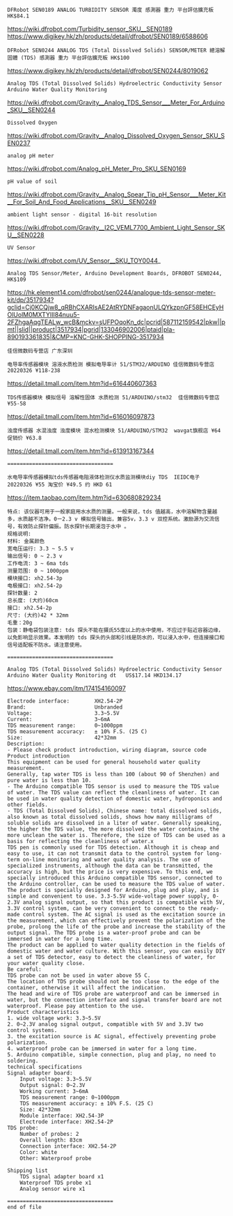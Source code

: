 ```
DFRobot SEN0189 ANALOG TURBIDITY SENSOR 濁度 感測器 重力 平台評估擴充板	HK$84.1
```
  https://wiki.dfrobot.com/Turbidity_sensor_SKU__SEN0189
  https://www.digikey.hk/zh/products/detail/dfrobot/SEN0189/6588606
```
DFRobot SEN0244 ANALOG TDS (Total Dissolved Solids) SENSOR/METER 總溶解固體 (TDS) 感測器 重力 平台評估擴充板 HK$100
```
  https://www.digikey.hk/zh/products/detail/dfrobot/SEN0244/8019062
```
Analog TDS (Total Dissolved Solids) Hydroelectric Conductivity Sensor Arduino Water Quality Monitoring
```
  https://wiki.dfrobot.com/Gravity__Analog_TDS_Sensor___Meter_For_Arduino_SKU__SEN0244
```
Dissolved Oxygen   
```
  https://wiki.dfrobot.com/Gravity__Analog_Dissolved_Oxygen_Sensor_SKU_SEN0237
```
analog pH meter 
```
  https://wiki.dfrobot.com/Analog_pH_Meter_Pro_SKU_SEN0169
```
pH value of soil   
```
  https://wiki.dfrobot.com/Gravity__Analog_Spear_Tip_pH_Sensor___Meter_Kit__For_Soil_And_Food_Applications__SKU__SEN0249
```
ambient light sensor - digital 16-bit resolution 
```
  https://wiki.dfrobot.com/Gravity__I2C_VEML7700_Ambient_Light_Sensor_SKU__SEN0228
```
UV Sensor
```
  https://wiki.dfrobot.com/UV_Sensor__SKU_TOY0044_
```
Analog TDS Sensor/Meter, Arduino Development Boards, DFROBOT SEN0244, HK$109
```
  https://hk.element14.com/dfrobot/sen0244/analogue-tds-sensor-meter-kit/dp/3517934?gclid=Cj0KCQjw8_qRBhCXARIsAE2AtRYDNFagaonULQYkzpnGF58EHCEyHOlUolM0MXTYIIl84nuu5-2FZhgaAqgTEALw_wcB&mckv=sUFPOqoKn_dc|pcrid|587112159542|pkw||pmt||slid||product|3517934|pgrid|133046902006|ptaid|pla-890193361835|&CMP=KNC-GHK-SHOPPING-3517934
```
佳信微数码专营店 广东深圳

电导率传感器模块 溶液水质检测 模拟电导率计 51/STM32/ARDUINO 佳信微数码专营店 20220326 ¥118-238
```
https://detail.tmall.com/item.htm?id=616440607363
```
TDS传感器模块 模拟信号 溶解性固体 水质检测 51/ARDUINO/stm32  佳信微数码专营店 ¥55-58
```
https://detail.tmall.com/item.htm?id=616016097873
```
浊度传感器 水混浊度 浊度模块 混水检测模块 51/ARDUINO/STM32  wavgat旗舰店 ¥64 促销价 ¥63.8
```
https://detail.tmall.com/item.htm?id=613913167344
```
==================================

水电导率传感器模拟tds传感器电阻液体检测仪水质监测模块diy TDS  IEIDC电子 20220326 ¥55 淘宝价 ¥49.5 约 HKD 61
```
https://item.taobao.com/item.htm?id=630680829234
```
特点: 该仪器可用于一般家庭用水水质的测量。一般来说，tds 值越高，水中溶解物含量越多，水质越不洁净。0ー2.3 v 模拟信号输出，兼容5v，3.3 v 双控系统。激励源为交流信号，有效防止探针偏振。防水探针长期浸泡于水中 。
规格说明:
材料: 金属颜色
宽电压运行: 3.3 ~ 5.5 v
输出信号: 0 ~ 2.3 v
工作电流: 3 ~ 6ma tds
测量范围: 0 ~ 1000ppm
模块接口: xh2.54-3p
电极接口: xh2.54-2p
探针数量: 2
总长度: (大约)60cm
接口: xh2.54-2p
尺寸: (大约)42 * 32mm
毛重：20g
包装：静电袋包装注意: tds 探头不能在摄氏55度以上的水中使用，不应过于贴近容器边缘，以免影响显示效果。本发明的 tds 探头的头部和引线是防水的，可以浸入水中，但连接接口和信号适配板不防水。请注意使用。
```
```
==================================

Analog TDS (Total Dissolved Solids) Hydroelectric Conductivity Sensor Arduino Water Quality Monitoring dt	US$17.14 HKD134.17
```
  https://www.ebay.com/itm/174154160097
```
Electrode interface:		XH2.54-2P
Brand:						Unbranded
Voltage:					3.3~5.5V
Current:					3~6mA
TDS measurement range:		0~1000ppm
TDS measurement accuracy:	± 10% F.S. (25 C)
Size:						42*32mm
Description:               
- Please check product introduction, wiring diagram, source code
Product introduction
This equipment can be used for general household water quality measurement.
Generally, tap water TDS is less than 100 (about 90 of Shenzhen) and pure water is less than 10.
- The Arduino compatible TDS sensor is used to measure the TDS value of water. The TDS value can reflect the cleanliness of water. It can be used in water quality detection of domestic water, hydroponics and other fields.
- TDS (Total Dissolved Solids), Chinese name: total dissolved solids, also known as total dissolved solids, shows how many milligrams of soluble solids are dissolved in a liter of water. Generally speaking, the higher the TDS value, the more dissolved the water contains, the more unclean the water is. Therefore, the size of TDS can be used as a basis for reflecting the cleanliness of water.x
TDS pen is commonly used for TDS detection. Although it is cheap and easy to use, it can not transmit data to the control system for long-term on-line monitoring and water quality analysis. The use of specialized instruments, although the data can be transmitted, the accuracy is high, but the price is very expensive. To this end, we specially introduced this Arduino compatible TDS sensor, connected to the Arduino controller, can be used to measure the TDS value of water.
The product is specially designed for Arduino, plug and play, and is simple and convenient to use. 3.3-5.5V wide-voltage power supply, 0-2.3V analog signal output, so that this product is compatible with 5V, 3.3V control system, can be very convenient to connect to the ready-made control system. The AC signal is used as the excitation source in the measurement, which can effectively prevent the polarization of the probe, prolong the life of the probe and increase the stability of the output signal. The TDS probe is a water-proof probe and can be immersed in water for a long time.
The product can be applied to water quality detection in the fields of domestic water and water culture. With this sensor, you can easily DIY a set of TDS detector, easy to detect the cleanliness of water, for your water quality close.
Be careful:
TDS probe can not be used in water above 55 C.
The location of TDS probe should not be too close to the edge of the container, otherwise it will affect the indication.
The head and wire of TDS probe are waterproof and can be immersed in water, but the connection interface and signal transfer board are not waterproof. Please pay attention to the use.
Product characteristics
1. wide voltage work: 3.3~5.5V
2. 0~2.3V analog signal output, compatible with 5V and 3.3V two control systems.
3. the excitation source is AC signal, effectively preventing probe polarization.
4. waterproof probe can be immersed in water for a long time.
5. Arduino compatible, simple connection, plug and play, no need to soldering.
technical specifications
Signal adapter board:
    Input voltage: 3.3~5.5V
    Output signal: 0~2.3V
    Working current: 3~6mA
    TDS measurement range: 0~1000ppm
    TDS measurement accuracy: ± 10% F.S. (25 C)
    Size: 42*32mm
    Module interface: XH2.54-3P
    Electrode interface: XH2.54-2P
TDS probe:
    Number of probes: 2
    Overall length: 83cm
    Connection interface: XH2.54-2P
    Color: white
    Other: Waterproof probe

Shipping list
    TDS signal adapter board x1
    Waterproof TDS probe x1
    Analog sensor wire x1

==================================
end of file
```
